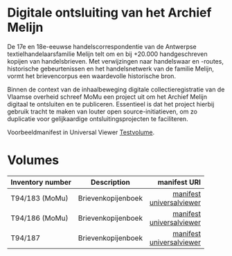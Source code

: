 # Digitale ontsluiting van het Archief Melijn

De 17e en 18e-eeuwse handelscorrespondentie van de Antwerpse textielhandelaarsfamilie Melijn telt om en bij +20.000 handgeschreven kopijen van handelsbrieven. Met verwijzingen naar handelswaar en -routes, historische gebeurtenissen en het handelsnetwerk van de familie Melijn, vormt het brievencorpus een waardevolle historische bron.

Binnen de context van de inhaalbeweging digitale collectieregistratie van de Vlaamse overheid schreef MoMu een project uit om het Archief Melijn digitaal te ontsluiten en te publiceren. Essentieel is dat het project hierbij gebruik tracht te maken van louter open source-initiatieven, om zo duplicatie voor gelijkaardige ontsluitingsprojecten te faciliteren.

Voorbeeldmanifest in Universal Viewer [Testvolume](https://universalviewer.io/uv.html?manifest=https://data.momu.be/melijn/manifest.json).

# Volumes

| Inventory number        | Description           | manifest URI  |
| ------------- |:-------------:| -----:|
| T94/183 (MoMu)      | Brievenkopijenboek |[manifest](https://museumstichting.resourcespace.com/iiif/11516/manifest)<br>[universalviewer](https://universalviewer.io/uv.html?manifest=https://museumstichting.resourcespace.com/iiif/11516/manifest)|
| T94/186 (MoMu)      | Brievenkopijenboek      |[manifest](https://museumstichting.resourcespace.com/iiif/11518/manifest)<br>[universalviewer](https://universalviewer.io/uv.html?manifest=https://museumstichting.resourcespace.com/iiif/11518/manifest)|
| T94/187 | Brievenkopijenboek      |[manifest](https://museumstichting.resourcespace.com/iiif/11519/manifest)<br>[universalviewer](https://universalviewer.io/uv.html?manifest=https://museumstichting.resourcespace.com/iiif/11519/manifest)|
